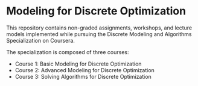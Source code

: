 # Modeling for Discrete Optimization

This repository contains non-graded assignments, workshops, and lecture models implemented while pursuing the Discrete Modeling and Algorithms Specialization on Coursera.

The specialization is composed of three courses:

- Course 1: Basic Modeling for Discrete Optimization
- Course 2: Advanced Modeling for Discrete Optimization
- Course 3: Solving Algorithms for Discrete Optimization
